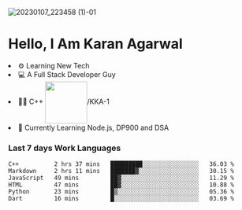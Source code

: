 ![20230107_223458 (1)-01](https://user-images.githubusercontent.com/85556603/212357966-4002f7aa-471b-4b3c-923d-f2b0d543cad5.jpeg)


<h1>Hello, I Am Karan Agarwal</h1>
<li>⚙ Learning New Tech</li>
<li>💻 A Full Stack Developer Guy</li>
<li>👨‍💻 C++ <img align="center" width="85" src="https://img.shields.io/badge/-LeetCode-FFA116?style=for-the-badge&logo=LeetCode&logoColor=black"/>/KKA-1</li> 
<li>🙌 Currently Learning Node.js, DP900 and DSA</li>  

<h3>Last 7 days Work Languages </h3> 
 
<!--START_SECTION:waka-->

```text
C++          2 hrs 37 mins   █████████░░░░░░░░░░░░░░░░   36.03 %
Markdown     2 hrs 11 mins   ███████▓░░░░░░░░░░░░░░░░░   30.15 %
JavaScript   49 mins         ██▓░░░░░░░░░░░░░░░░░░░░░░   11.29 %
HTML         47 mins         ██▓░░░░░░░░░░░░░░░░░░░░░░   10.88 %
Python       23 mins         █▒░░░░░░░░░░░░░░░░░░░░░░░   05.36 %
Dart         16 mins         █░░░░░░░░░░░░░░░░░░░░░░░░   03.69 %
```

<!--END_SECTION:waka-->
